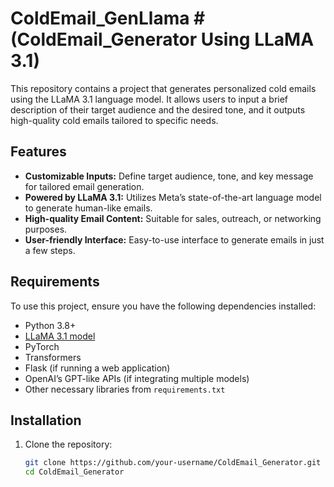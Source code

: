 # ColdEmail_GenLlama # (ColdEmail_Generator Using LLaMA 3.1)

This repository contains a project that generates personalized cold emails using the LLaMA 3.1 language model. It allows users to input a brief description of their target audience and the desired tone, and it outputs high-quality cold emails tailored to specific needs.

## Features

- **Customizable Inputs:** Define target audience, tone, and key message for tailored email generation.
- **Powered by LLaMA 3.1:** Utilizes Meta’s state-of-the-art language model to generate human-like emails.
- **High-quality Email Content:** Suitable for sales, outreach, or networking purposes.
- **User-friendly Interface:** Easy-to-use interface to generate emails in just a few steps.

## Requirements

To use this project, ensure you have the following dependencies installed:

- Python 3.8+
- [LLaMA 3.1 model](https://github.com/facebookresearch/llama)
- PyTorch
- Transformers
- Flask (if running a web application)
- OpenAI’s GPT-like APIs (if integrating multiple models)
- Other necessary libraries from `requirements.txt`

## Installation

1. Clone the repository:

   ```bash
   git clone https://github.com/your-username/ColdEmail_Generator.git
   cd ColdEmail_Generator

